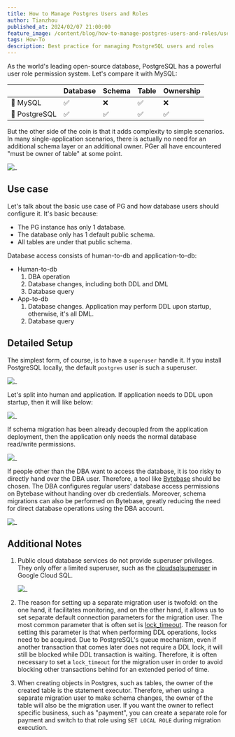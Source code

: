 ```yaml
---
title: How to Manage Postgres Users and Roles
author: Tianzhou
published_at: 2024/02/07 21:00:00
feature_image: /content/blog/how-to-manage-postgres-users-and-roles/user-role-2.webp
tags: How-To
description: Best practice for managing PostgreSQL users and roles
---
```


As the world's leading open-source database, PostgreSQL has a powerful user role permission system. Let's compare it with MySQL:

|           | Database  | Schema | Table | Ownership  |
| ----------| --------- | ------ | ----- | ---------- |
| 🐬 MySQL  | ✅    | ❌     | ✅      | ❌      |
| 🐘 PostgreSQL |  ✅       | ✅       | ✅       | ✅       |

But the other side of the coin is that it adds complexity to simple scenarios. In many single-application scenarios, there is actually no need for an additional schema layer or an additional owner. PGer all have encountered "must be owner of table" at some point.

![_](/content/blog/how-to-manage-postgres-users-and-roles/owner-error.webp)

## Use case

Let's talk about the basic use case of PG and how database users should configure it. It's basic because:

* The PG instance has only 1 database.
* The database only has 1 default public schema.
* All tables are under that public schema.

Database access consists of human-to-db and application-to-db:

* Human-to-db
    1. DBA operation
    1. Database changes, including both DDL and DML
    1. Database query
* App-to-db
    1. Database changes. Application may perform DDL upon startup, otherwise, it's all DML.
    1. Database query

## Detailed Setup

The simplest form, of course, is to have a `superuser` handle it. If you install PostgreSQL locally, the default `postgres` user is such a superuser.

![_](/content/blog/how-to-manage-postgres-users-and-roles/user-role-1.webp)

Let's split into human and application. If application needs to DDL upon startup, then it will like below:

![_](/content/blog/how-to-manage-postgres-users-and-roles/user-role-2.webp)

If schema migration has been already decoupled from the application deployment, then the application only needs
the normal database read/write permissions.

![_](/content/blog/how-to-manage-postgres-users-and-roles/user-role-3.webp)

If people other than the DBA want to access the database, it is too risky to directly hand over the DBA user. Therefore, a tool like [Bytebase](/) should be chosen. The DBA configures regular users' database access permissions on Bytebase without handing over db credentials. Moreover, schema migrations can also be performed on Bytebase, greatly reducing the need for direct database operations using the DBA account.

![_](/content/blog/how-to-manage-postgres-users-and-roles/user-role-4.webp)

## Additional Notes

1. Public cloud database services do not provide superuser privileges. They only offer a limited superuser, such as the [cloudsqlsuperuser](https://cloud.google.com/sql/docs/postgres/users) in Google Cloud SQL.

    ![_](/content/blog/how-to-manage-postgres-users-and-roles/cloudsql.webp)

1. The reason for setting up a separate migration user is twofold: on the one hand, it facilitates monitoring, and on the other hand, it allows us to set separate default connection parameters for the migration user. The most common parameter that is often set is [lock_timeout](https://www.postgresql.org/docs/current/runtime-config-client.html#GUC-LOCK-TIMEOUT). The reason for setting this parameter is that when performing DDL operations, locks need to be acquired. Due to PostgreSQL's queue mechanism, even if another transaction that comes later does not require a DDL lock, it will still be blocked while DDL transaction is waiting. Therefore, it is often necessary to set a `lock_timeout` for the migration user in order to avoid blocking other transactions behind for an extended period of time.

1. When creating objects in Postgres, such as tables, the owner of the created table is the statement executor. Therefore, when using a separate migration user to make schema changes, the owner of the table will also be the migration user. If you want the owner to reflect specific business, such as "payment", you can create a separate role for payment and switch to that role using `SET LOCAL ROLE` during migration execution.